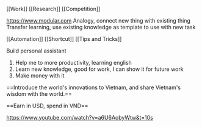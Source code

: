 [[Work]]
[[Research]]
[[Competition]]

https://www.modular.com
Analogy, connect new thing with existing thing
Transfer learning, use existing knowledge as template to use with new task

[[Automation]]
[[Shortcut]]
[[Tips and Tricks]]

Build personal assistant

1. Help me to more productivity, learning english
2. Learn new knowledge, good for work, I can show it for future work
3. Make money with it

==Introduce the world's innovations to Vietnam, and share Vietnam's wisdom with the world.==

==Earn in USD, spend in VND==

https://www.youtube.com/watch?v=a6U6AobyWtw&t=10s